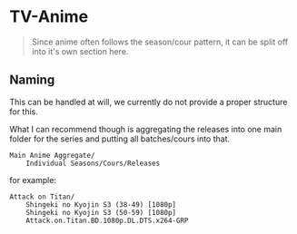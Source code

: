 # TV-Anime

> Since anime often follows the season/cour pattern, it can be split off into it's own section here.



## Naming

This can be handled at will, we currently do not provide a proper structure for this.

What I can recommend though is aggregating the releases into one main folder for the series and putting all batches/cours into that.

```
Main Anime Aggregate/
	Individual Seasons/Cours/Releases
```

for example:

```
Attack on Titan/
	Shingeki no Kyojin S3 (38-49) [1080p]
	Shingeki no Kyojin S3 (50-59) [1080p]
	Attack.on.Titan.BD.1080p.DL.DTS.x264-GRP
	
```

